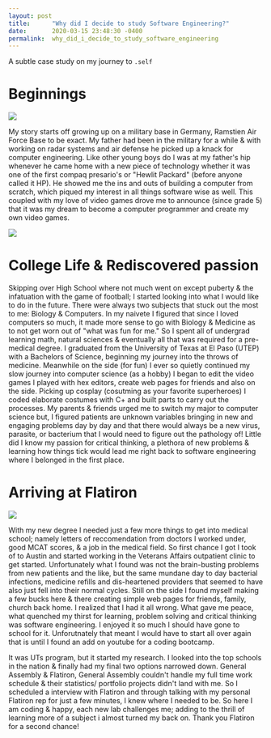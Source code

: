 ```yaml
---
layout: post
title:      "Why did I decide to study Software Engineering?"
date:       2020-03-15 23:48:30 -0400
permalink:  why_did_i_decide_to_study_software_engineering
---
```



A subtle case study on my journey to `.self`


# Beginnings
![](https://images.app.goo.gl/HFKsiYqY6y48CrhB8)

  My story starts off growing up on a military base in Germany, Ramstien Air Force Base to be exact. My father had been in the military for a while & with working on radar systems and air defense he picked up a knack for computer engineering. Like other young boys do I was at my father's hip whenever he came home with a new piece of technology whether it was one of the first compaq presario's or "Hewlit Packard" (before anyone called it HP). He showed me the ins and outs of building a computer from scratch, which piqued my interest in all things software wise as well. This coupled with my love of video games drove me to announce (since grade 5) that it was my dream to become a computer programmer and create my own video games. 

![](https://images.app.goo.gl/DRDqMRc8zYFcbzpz9)
# College Life & Rediscovered passion
  Skipping over High School where not much went on except puberty & the infatuation with the game of football; I started looking into what I would like to do in the future. There were always two subjects that stuck out the most to me: Biology & Computers. In my naivete I figured that since I loved computers so much, it made more sense to go with Biology & Medicine as to not get worn out of "what was fun for me." So I spent all of undergrad learning math, natural sciences & eventually all that was required for a pre-medical degree. I graduated from the University of Texas at El Paso (UTEP) with a Bachelors of Science, beginning my journey into the throws of medicine. Meanwhile on the side (for fun) I ever so quietly continued my slow journey into computer science (as a hobby) I began to edit the video games I played with hex editors, create web pages for friends and also on the side. Picking up cosplay (cosutming as your favorite superheroes) I coded elaborate costumes with C+ and built parts to carry out the processes. My parents & friends urged me to switch my major to computer science but, I figured patients are unknown variables bringing in new and engaging problems day by day and that there would always be a new virus, parasite, or bacterium that I would need to figure out the pathology of! Little did I know my passion for critical thinking, a plethora of new problems & learning how things tick would lead me right back to software engineering where I belonged in the first place. 
# Arriving at Flatiron
![](https://images.app.goo.gl/yfSamqKNrJu6kMj37)

With my new degree I needed just a few more things to get into medical school; namely letters of reccomendation from doctors I worked under, good MCAT scores, & a job in the medical field. So first chance I got I took of to Austin and started working in the Veterans Affairs outpatient clinic to get started. Unfortunately what I found was not the brain-busting problems from new patients and the like, but the same mundane day to day bacterial infections, medicine refills and dis-heartened providers that seemed to have also just fell into their normal cycles. Still on the side I found myself making a few bucks here & there creating simple web pages for friends, family, church back home. I realized that I had it all wrong. What gave me peace, what quenched my thirst for learning, problem solving and critical thinking was software engineering. I enjoyed it so much I should have gone to school for it. Unforutnately that meant I would have to start all over again that is until I found an add on youtube for a coding bootcamp.

It was UTs program, but it started my research. I looked into the top schools in the nation & finally had my final two options narrowed down. General Assembly & Flatiron, General Assembly couldn't handle my full time work schedule & their statistics/ portfolio projects didn't land with me. So I scheduled a interview with Flatiron and through talking with my personal Flatiron rep for just a few minutes, I knew where I needed to be. So here I am coding & happy, each new lab challenges me; adding to the thrill of learning more of a subject i almost turned my back on. Thank you Flatiron for a second chance!
